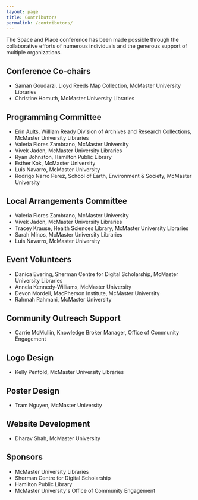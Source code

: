 ```yaml
---
layout: page
title: Contributors
permalink: /contributors/
---
```


<div class="content-container">
    <p>
      The Space and Place conference has been made possible through the collaborative efforts of numerous individuals and the generous support of multiple organizations.
    </p>
    <h2>Conference Co-chairs</h2>
    <ul>
      <li>Saman Goudarzi, Lloyd Reeds Map Collection, McMaster University Libraries</li>
      <li>Christine Homuth, McMaster University Libraries</li>
    </ul>
    <h2>Programming Committee</h2>
    <ul>
      <li>Erin Aults, William Ready Division of Archives and Research Collections, McMaster University Libraries</li>
      <li>Valeria Flores Zambrano, McMaster University</li>
      <li>Vivek Jadon, McMaster University Libraries</li>
      <li>Ryan Johnston, Hamilton Public Library</li>
      <li>Esther Kok, McMaster University</li>
      <li>Luis Navarro, McMaster University</li>
      <li>Rodrigo Narro Perez, School of Earth, Environment & Society, McMaster University</li>
    </ul>
    <h2>Local Arrangements Committee</h2>
    <ul>
      <li>Valeria Flores Zambrano, McMaster University</li>
      <li>Vivek Jadon, McMaster University Libraries</li>
      <li>Tracey Krause, Health Sciences Library, McMaster University Libraries</li>
      <li>Sarah Minos, McMaster University Libraries</li>
      <li>Luis Navarro, McMaster University</li>
    </ul>
    <h2>Event Volunteers</h2>
    <ul>
      <li>Danica Evering, Sherman Centre for Digital Scholarship, McMaster University Libraries</li>
      <li>Annela Kennedy-Williams, McMaster University</li>
      <li>Devon Mordell, MacPherson Institute, McMaster University</li>
      <li>Rahmah Rahmani, McMaster University</li>
    </ul>
    <h2>Community Outreach Support</h2>
    <ul>
      <li>Carrie McMullin, Knowledge Broker Manager, Office of Community Engagement</li>
    </ul>
    <h2>Logo Design</h2>
    <ul>
      <li>Kelly Penfold, McMaster University Libraries</li>
    </ul>
    <h2>Poster Design</h2>
    <ul>
      <li>Tram Nguyen, McMaster University</li>
    </ul>
    <h2>Website Development</h2>
    <ul>
      <li>Dharav Shah, McMaster University</li>
    </ul>
    <h2>Sponsors</h2>
    <ul>
      <li>McMaster University Libraries</li>
      <li>Sherman Centre for Digital Scholarship</li>
      <li>Hamilton Public Library</li>
      <li>McMaster University's Office of Community Engagement</li>
    <br><br><br>
    </ul>

  </div>
